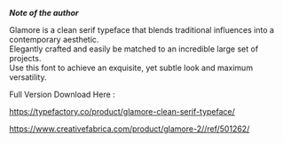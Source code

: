 ***Note of the author***

Glamore is a clean serif typeface that blends traditional influences into a contemporary aesthetic.  
 Elegantly crafted and easily be matched to an incredible large set of projects.  
 Use this font to achieve an exquisite, yet subtle look and maximum versatility.  
   
 Full Version Download Here :  
   
 <https://typefactory.co/product/glamore-clean-serif-typeface/>  
   
 <https://www.creativefabrica.com/product/glamore-2//ref/501262/>